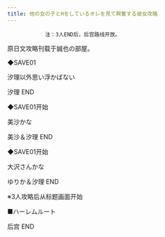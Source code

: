 ```yaml
---
title: 他の女の子とHをしているオレを見て興奮する彼女攻略
---
```


                注：3人END后，后宫路线开放。

原日文攻略刊载于誠也の部屋。



◆SAVE01

汐理以外思い浮かばない



汐理 END



◆SAVE01开始

美沙かな



美沙＆汐理 END



◆SAVE01开始

大沢さんかな



ゆりか＆汐理 END



※3人攻略后从标题画面开始

■ハーレムルート



后宫 END


              
